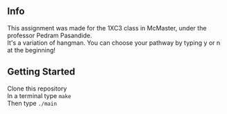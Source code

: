 ## Info

This assignment was made for the 1XC3 class in McMaster, under the professor Pedram Pasandide.\
It's a variation of hangman. You can choose your pathway by typing y or n at the beginning!

## Getting Started

Clone this repository\
In a terminal type `make`\
Then type `./main`
